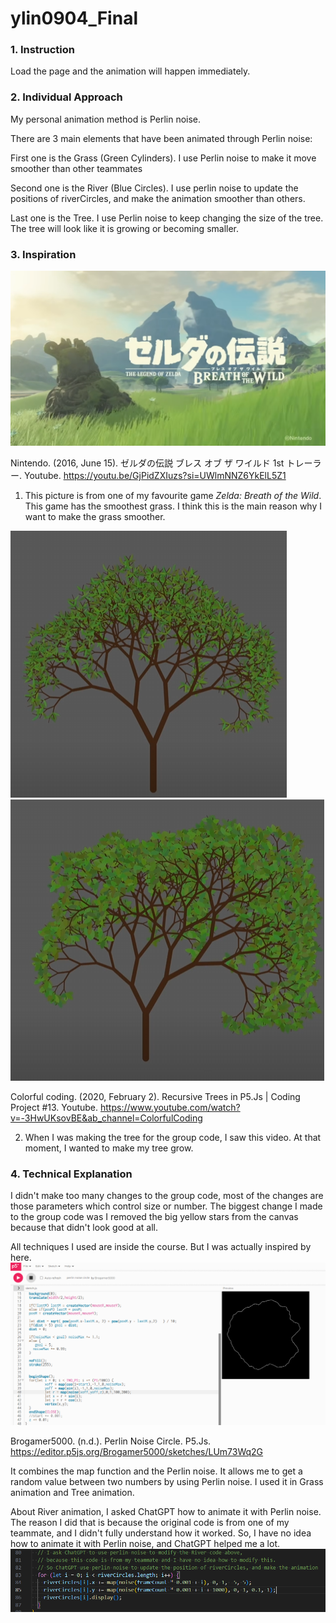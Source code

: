 # ylin0904_Final

### 1. Instruction
Load the page and the animation will happen immediately.

### 2. Individual Approach
My personal animation method is Perlin noise.

There are 3 main elements that have been animated through Perlin noise:

First one is the Grass (Green Cylinders). I use Perlin noise to make it move smoother than other teammates

Second one is the River (Blue Circles). I use perlin noise to update the positions of riverCircles, and make the animation smoother than others.

Last one is the Tree. I use Perlin noise to keep changing the size of the tree. The tree will look like it is growing or becoming smaller.

### 3. Inspiration
![An image of inspiration 1](Image/Inspiration1.png)

Nintendo. (2016, June 15). ゼルダの伝説 ブレス オブ ザ ワイルド 1st トレーラー. Youtube. https://youtu.be/GjPidZXIuzs?si=UWlmNNZ6YkElL5Z1

1. This picture is from one of my favourite game *Zelda: Breath of the Wild*. This game has the smoothest grass. I think this is the main reason why I want to make the grass smoother.

![An image of inspiration 1](Image/Inspiration2.png)
![An image of inspiration 1](Image/Inspiration3.png)

Colorful coding. (2020, February 2). Recursive Trees in P5.Js | Coding Project #13. Youtube. https://www.youtube.com/watch?v=-3HwUKsovBE&ab_channel=ColorfulCoding

2. When I was making the tree for the group code, I saw this video. At that moment, I wanted to make my tree grow.

### 4. Technical Explanation

I didn't make too many changes to the group code, most of the changes are those parameters which control size or number. The biggest change I made to the group code was I removed the big yellow stars from the canvas because that didn't look good at all.

All techniques I used are inside the course. But I was actually inspired by here.
![An image of inspiration 1](Image/Inspiration4.png)

Brogamer5000. (n.d.). Perlin Noise Circle. P5.Js. https://editor.p5js.org/Brogamer5000/sketches/LUm73Wq2G

It combines the map function and the Perlin noise. It allows me to get a random value between two numbers by using Perlin noise. I used it in Grass animation and Tree animation.

About River animation, I asked ChatGPT how to animate it with Perlin noise. The reason I did that is because the original code is from one of my teammate, and I didn't fully understand how it worked. So, I have no idea how to animate it with Perlin noise, and ChatGPT helped me a lot.
![An image of inspiration 1](Image/Inspiration5.png)